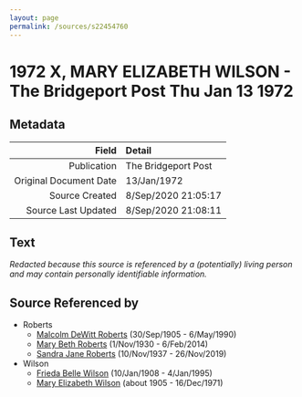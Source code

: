 ```yaml
---
layout: page
permalink: /sources/s22454760
---
```


# 1972 X, MARY ELIZABETH WILSON - The Bridgeport Post Thu Jan 13 1972

## Metadata

Field | Detail
---:|:---
Publication | The Bridgeport Post
Original Document Date | 13/Jan/1972
Source Created | 8/Sep/2020 21:05:17
Source Last Updated | 8/Sep/2020 21:08:11

## Text

_Redacted because this source is referenced by a (potentially) living person and may contain personally identifiable information._

## Source Referenced by

* Roberts
  * [Malcolm DeWitt Roberts](../people/@21721539@-malcolm-dewitt-roberts-b1905-9-30-d1990-5-6.md) (30/Sep/1905 - 6/May/1990)
  * [Mary Beth Roberts](../people/@44331192@-mary-beth-roberts-b1930-11-1-d2014-2-6.md) (1/Nov/1930 - 6/Feb/2014)
  * [Sandra Jane Roberts](../people/@40000604@-sandra-jane-roberts-b1937-11-10-d2019-11-26.md) (10/Nov/1937 - 26/Nov/2019)
* Wilson
  * [Frieda Belle Wilson](../people/@66883950@-frieda-belle-wilson-b1908-1-10-d1995-1-4.md) (10/Jan/1908 - 4/Jan/1995)
  * [Mary Elizabeth Wilson](../people/@99819804@-mary-elizabeth-wilson-b1905-d1971-12-16.md) (about 1905 - 16/Dec/1971)
